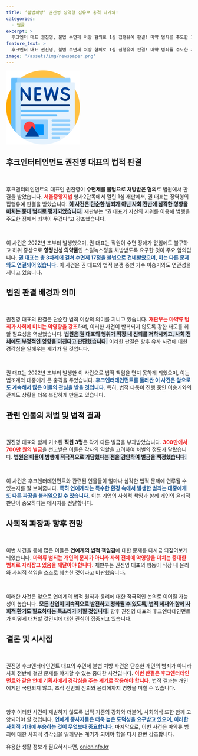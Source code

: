 ```yaml
---
title: ‘불법처방’ 권진영 징역형 집유로 충격 다가와!
categories:
  - 법률
excerpt: >
  후크엔터 대표 권진영, 불법 수면제 처방 혐의로 1심 집행유예 판결! 마약 범죄를 주도한 그의 처벌과 함께 재판부의 강한 경고가 화제다. 이승기와의 법적 다툼도 주목받고 있어, 이번 사건의 파장은 더욱 커질 전망!
feature_text: >
  후크엔터 대표 권진영, 불법 수면제 처방 혐의로 1심 집행유예 판결! 마약 범죄를 주도한 그의 처벌과 함께 재판부의 강한 경고가 화제다. 이승기와의 법적 다툼도 주목받고 있어, 이번 사건의 파장은 더욱 커질 전망!
image: '/assets/img/newspaper.png'
---
```


<p><img src="/assets/img/newspaper.png" alt="kimp 속보" /></p>

<h2 data-ke-size="size26">후크엔터테인먼트 권진영 대표의 법적 판결</h2>

<p data-ke-size="size16">&nbsp;</p>

<p>후크엔터테인먼트의 대표인 권진영이 <strong>수면제를 불법으로 처방받은 혐의</strong>로 법원에서 판결을 받았습니다. <b><span style="color: #ee2323;">서울중앙지법</span></b> 형사2단독에서 열린 1심 재판에서, 권 대표는 징역형의 집행유예 판결을 받았습니다. <b><span style="background-color: #21538527;">이 사건은 단순한 범죄가 아닌 사회 전반에 심각한 영향을 미치는 중대 범죄로 평가되었습니다.</span></b> 재판부는 “권 대표가 자신의 지위를 이용해 범행을 주도한 점에서 죄책이 무겁다”고 강조했습니다.</p>

<p data-ke-size="size16">&nbsp;</p>

<p>이 사건은 2022년 초부터 발생했으며, 권 대표는 직원이 수면 장애가 없임에도 불구하고 허위 증상으로 <strong>향정신성 의약품</strong>인 스틸녹스정을 처방받도록 요구한 것이 주요 혐의입니다. <b><span style="color: #1a5490;">권 대표는 총 3차례에 걸쳐 수면제 17정을 불법으로 건네받았으며, 이는 다른 문제와도 연결되어 있습니다.</span></b> 이 사건은 권 대표와 법적 분쟁 중인 가수 이승기와도 연관성을 지니고 있습니다.</p>

<h2 data-ke-size="size26">법원 판결 배경과 의미</h2>

<p data-ke-size="size16">&nbsp;</p>

<p>권진영 대표의 판결은 단순한 범죄 이상의 의미를 지니고 있습니다. <b><span style="color: #ee2323;">재판부는 마약류 범죄가 사회에 미치는 악영향을 강조</span></b>하며, 이러한 사건이 반복되지 않도록 강한 태도를 취할 필요성을 역설했습니다. <b><span style="background-color: #21538527;">법원은 권 대표의 행위가 직장 내 신뢰를 저하시키고, 사회 전체에도 부정적인 영향을 미친다고 판단했습니다.</span></b> 이러한 판결은 향후 유사 사건에 대한 경각심을 일깨우는 계기가 될 것입니다.</p>

<p data-ke-size="size16">&nbsp;</p>

<p>권 대표는 2022년 초부터 발생한 이 사건으로 법적 책임을 면치 못하게 되었으며, 이는 법조계와 대중에게 큰 충격을 주었습니다. <b><span style="color: #1a5490;">후크엔터테인먼트를 둘러싼 이 사건은 앞으로도 계속해서 많은 이들의 관심을 받을 것입니다.</span></b> 특히, 법적 다툼이 진행 중인 이승기와의 관계도 상황을 더욱 복잡하게 만들고 있습니다.</p>

<h2 data-ke-size="size26">관련 인물의 처벌 및 법적 결과</h2>

<p data-ke-size="size16">&nbsp;</p>

<p>권진영 대표와 함께 기소된 <strong>직원 3명</strong>은 각기 다른 벌금을 부과받았습니다. <b><span style="color: #ee2323;">300만에서 700만 원의 벌금</span></b>을 선고받은 이들은 각자의 역할을 고려하여 처벌의 정도가 달랐습니다. <b><span style="background-color: #21538527;">법원은 이들이 범행에 적극적으로 가담했다는 점을 감안하여 벌금을 책정했습니다.</span></b></p>

<p data-ke-size="size16">&nbsp;</p>

<p>이 사건은 후크엔터테인먼트와 관련된 인물들이 얼마나 심각한 법적 문제에 연루될 수 있는지를 잘 보여줍니다. <b><span style="color: #1a5490;">특히 연예계라는 특수한 환경 속에서 발생한 범죄는 대중에게 또 다른 파장을 불러일으킬 수 있습니다.</span></b> 이는 기업의 사회적 책임과 함께 개인의 윤리적 판단이 중요하다는 메시지를 전달합니다.</p>

<h2 data-ke-size="size26">사회적 파장과 향후 전망</h2>

<p data-ke-size="size16">&nbsp;</p>

<p>이번 사건을 통해 많은 이들은 <strong>연예계의 법적 책임감</strong>에 대한 문제를 다시금 되짚어보게 되었습니다. <b><span style="color: #ee2323;">마약류 범죄는 개인의 문제가 아니라 사회 전체에 악영향을 미치는 중대한 범죄로 자리잡고 있음을 깨달아야 합니다.</span></b> 재판부는 권진영 대표의 행동이 직장 내 윤리와 사회적 책임을 스스로 훼손한 것이라고 비판했습니다.</p>

<p data-ke-size="size16">&nbsp;</p>

<p>이러한 사건은 앞으로 연예계의 법적 원칙과 윤리에 대한 적극적인 논의로 이어질 가능성이 높습니다. <b><span style="background-color: #21538527;">모든 산업이 지속적으로 발전하고 정화될 수 있도록, 법적 제재와 함께 사회적 환기도 필요하다는 목소리가 커질 것입니다.</span></b> 향후 권진영 대표와 후크엔터테인먼트가 어떻게 대처할 것인지에 대한 관심이 집중되고 있습니다.</p>

<h2 data-ke-size="size26">결론 및 시사점</h2>

<p data-ke-size="size16">&nbsp;</p>

<p>권진영 후크엔터테인먼트 대표의 수면제 불법 처방 사건은 단순한 개인의 범죄가 아니라 사회 전반에 걸친 문제를 야기할 수 있는 중대한 사건입니다. <b><span style="color: #ee2323;">이번 판결은 후크엔터테인먼트와 같은 연예 기획사에게 경각심을 주는 계기로 작용해야 합니다.</span></b> 법적 결과는 개인에게만 국한되지 않고, 조직 전반의 신뢰와 윤리에까지 영향을 미칠 수 있습니다.</p>

<p data-ke-size="size16">&nbsp;</p>

<p>향후 이러한 사건이 재발하지 않도록 법적 기준의 강화와 더불어, 사회의식 또한 함께 고양되어야 할 것입니다. <b><span style="color: #1a5490;">연예계 종사자들은 더욱 높은 도덕성을 요구받고 있으며, 이러한 사회적 기대에 부응하는 것이 무엇보다 중요합니다.</span></b> 마지막으로, 이번 사건은 마약류 범죄에 대한 사회적 경각심을 일깨우는 계기가 되어야 함을 다시 한번 강조합니다.</p>
유용한 생활 정보가 필요하시다면, <a href="https://onioninfo.kr" rel="dofollow">onioninfo.kr</a>


